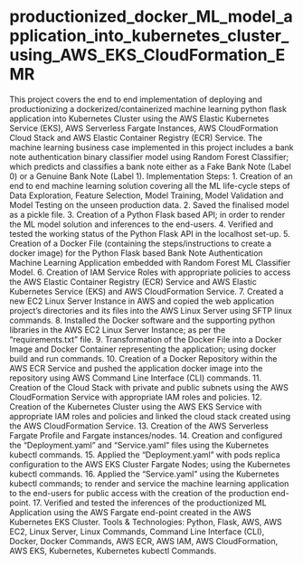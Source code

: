 # productionized_docker_ML_model_application_into_kubernetes_cluster_using_AWS_EKS_CloudFormation_EMR
This project covers the end to end implementation of deploying and productionizing a dockerized/containerized machine learning python flask application into Kubernetes Cluster using the AWS Elastic Kubernetes Service (EKS), AWS Serverless Fargate Instances, AWS CloudFormation Cloud Stack and AWS Elastic Container Registry (ECR) Service.  The machine learning business case implemented in this project includes a bank note authentication binary classifier model using Random Forest Classifier; which predicts and classifies a bank note either as a Fake Bank Note (Label 0) or a Genuine Bank Note (Label 1).  Implementation Steps:  1. Creation of an end to end machine learning solution covering all the ML life-cycle steps of Data Exploration, Feature Selection, Model Training, Model Validation and Model Testing on the unseen production data. 2. Saved the finalised model as a pickle file. 3. Creation of a Python Flask based API; in order to render the ML model solution and inferences to the end-users. 4. Verified and tested the working status of the Python Flask API in the localhost set-up. 5. Creation of a Docker File (containing the steps/instructions to create a docker image) for the Python Flask based Bank Note Authentication Machine Learning Application embedded with Random Forest ML Classifier Model. 6. Creation of IAM Service Roles with appropriate policies to access the AWS Elastic Container Registry (ECR) Service and AWS Elastic Kubernetes Service (EKS) and AWS CloudFormation Service. 7. Created a new EC2 Linux Server Instance in AWS and copied the web application project’s directories and its files into the AWS Linux Server using SFTP linux commands. 8. Installed the Docker software and the supporting python libraries in the AWS EC2 Linux Server Instance; as per the “requirements.txt” file. 9. Transformation of the Docker File into a Docker Image and Docker Container representing the application; using docker build and run commands. 10. Creation of a Docker Repository within the AWS ECR Service and pushed the application docker image into the repository using AWS Command Line Interface (CLI) commands. 11. Creation of the Cloud Stack with private and public subnets using the AWS CloudFormation Service with appropriate IAM roles and policies. 12. Creation of the Kubernetes Cluster using the AWS EKS Service with appropriate IAM roles and policies and linked the cloud stack created using the AWS CloudFormation Service. 13. Creation of the AWS Serverless Fargate Profile and Fargate instances/nodes. 14. Creation and configured the “Deployment.yaml” and “Service.yaml” files using the Kubernetes kubectl commands. 15. Applied the “Deployment.yaml” with pods replica configuration to the AWS EKS Cluster Fargate Nodes; using the Kubernetes kubectl commands. 16. Applied the “Service.yaml” using the Kubernetes kubectl commands; to render and service the machine learning application to the end-users for public access with the creation of the production end-point. 17. Verified and tested the inferences of the productionized ML Application using the AWS Fargate end-point created in the AWS Kubernetes EKS Cluster.  Tools &amp; Technologies: Python, Flask, AWS, AWS EC2, Linux Server, Linux Commands, Command Line Interface (CLI), Docker, Docker Commands, AWS ECR, AWS IAM, AWS CloudFormation, AWS EKS, Kubernetes, Kubernetes kubectl Commands.
